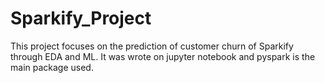 # Sparkify_Project
This project focuses on the prediction of customer churn of Sparkify through EDA and ML. It was wrote on jupyter notebook and pyspark is the main package used. 

# 
